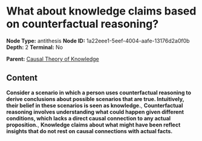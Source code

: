 # What about knowledge claims based on counterfactual reasoning?

**Node Type:** antithesis
**Node ID:** 1a22eee1-5eef-4004-aafe-13176d2a0f0b
**Depth:** 2
**Terminal:** No

**Parent:** [Causal Theory of Knowledge](causal-theory-of-knowledge.md)

## Content

**Consider a scenario in which a person uses counterfactual reasoning to derive conclusions about possible scenarios that are true. Intuitively, their belief in these scenarios is seen as knowledge.**, **Counterfactual reasoning involves understanding what could happen given different conditions, which lacks a direct causal connection to any actual proposition.**, **Knowledge claims about what might have been reflect insights that do not rest on causal connections with actual facts.**
